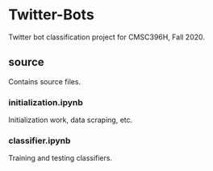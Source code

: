 # Twitter-Bots
Twitter bot classification project for CMSC396H, Fall 2020.

## source

Contains source files.

### initialization.ipynb

Initialization work, data scraping, etc.

### classifier.ipynb

Training and testing classifiers.
